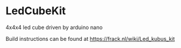 # LedCubeKit
4x4x4 led cube driven by arduino nano

Build instructions can be found at https://frack.nl/wiki/Led_kubus_kit

